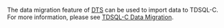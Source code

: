
The data migration feature of [DTS](https://intl.cloud.tencent.com/document/product/571/13709) can be used to import data to TDSQL-C. For more information, please see [TDSQL-C Data Migration](https://cloud.tencent.com/document/product/571/45488).
